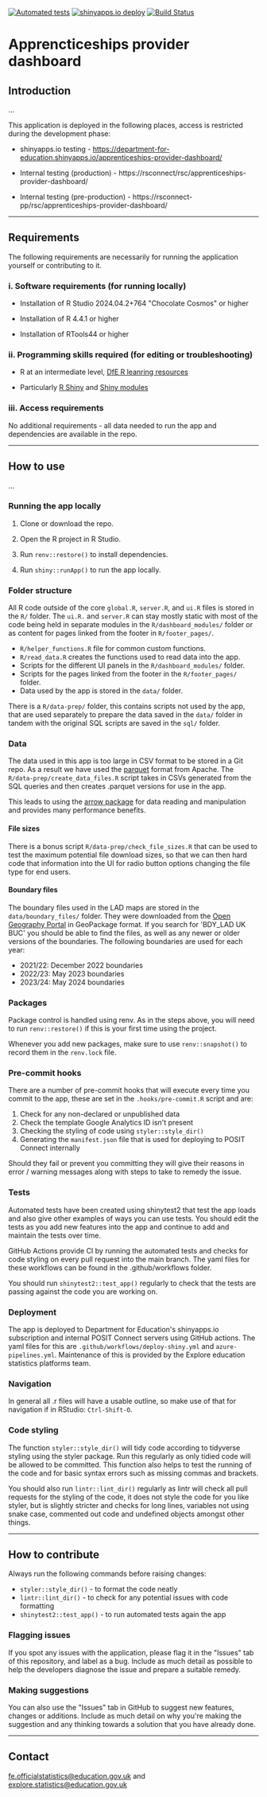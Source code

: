 [![Automated tests](https://github.com/dfe-analytical-services/apprenticeships-provider-dashboard/actions/workflows/automated-tests.yaml/badge.svg)](https://github.com/dfe-analytical-services/apprenticeships-provider-dashboard/actions/workflows/automated-tests.yaml)
[![shinyapps.io deploy](https://github.com/dfe-analytical-services/apprenticeships-provider-dashboard/actions/workflows/deploy-shiny.yaml/badge.svg)](https://github.com/dfe-analytical-services/apprenticeships-provider-dashboard/actions/workflows/deploy-shiny.yaml)
[![Build Status](https://dfe-gov-uk.visualstudio.com/official-statistics-production/_apis/build/status%2Fdfe-analytical-services.apprenticeships-provider-dashboard?repoName=dfe-analytical-services%2Fapprenticeships-provider-dashboard&branchName=main)](https://dfe-gov-uk.visualstudio.com/official-statistics-production/_build/latest?definitionId=1393&repoName=dfe-analytical-services%2Fapprenticeships-provider-dashboard&branchName=main)

# Apprencticeships provider dashboard

## Introduction 

<!-- Give a brief overview of what your app is for here.-->

...

This application is deployed in the following places, access is restricted during the development phase:

- shinyapps.io testing - https://department-for-education.shinyapps.io/apprenticeships-provider-dashboard/

- Internal testing (production) - https://rsconnect/rsc/apprenticeships-provider-dashboard/
- Internal testing (pre-production) - https://rsconnect-pp/rsc/apprenticeships-provider-dashboard/

---

## Requirements

The following requirements are necessarily for running the application yourself or contributing to it.

### i. Software requirements (for running locally)

- Installation of R Studio 2024.04.2+764 "Chocolate Cosmos" or higher

- Installation of R 4.4.1 or higher

- Installation of RTools44 or higher

### ii. Programming skills required (for editing or troubleshooting)

- R at an intermediate level, [DfE R leanring resources](https://dfe-analytical-services.github.io/analysts-guide/learning-development/r.html)

- Particularly [R Shiny](https://shiny.rstudio.com/) and [Shiny modules](https://mastering-shiny.org/scaling-modules.html)

### iii. Access requirements

No additional requirements - all data needed to run the app and dependencies are available in the repo.

---

## How to use

<!-- Add any other useful detail for others about your application code here -->

...

### Running the app locally

1. Clone or download the repo. 

2. Open the R project in R Studio.

3. Run `renv::restore()` to install dependencies.

4. Run `shiny::runApp()` to run the app locally.

### Folder structure

All R code outside of the core `global.R`, `server.R`, and `ui.R` files is stored in the `R/` folder. The `ui.R.` and `server.R` can stay mostly static with most of the code being held in separate modules in the `R/dashboard_modules/` folder or as content for pages linked from the footer in `R/footer_pages/`.

- `R/helper_functions.R` file for common custom functions.
- `R/read_data.R` creates the functions used to read data into the app.
- Scripts for the different UI panels in the `R/dashboard_modules/` folder. 
- Scripts for the pages linked from the footer in the `R/footer_pages/` folder.
- Data used by the app is stored in the `data/` folder.

There is a `R/data-prep/` folder, this contains scripts not used by the app, that are used separately to prepare the data saved in the `data/` folder in tandem with the original SQL scripts are saved in the `sql/` folder.

### Data

The data used in this app is too large in CSV format to be stored in a Git repo. As a result we have used the [parquet](https://parquet.apache.org/) format from Apache. The `R/data-prep/create_data_files.R` script takes in CSVs generated from the SQL queries and then creates .parquet versions for use in the app.

This leads to using the [arrow package](https://arrow.apache.org/docs/r/) for data reading and manipulation and provides many performance benefits.

#### File sizes

There is a bonus script `R/data-prep/check_file_sizes.R` that can be used to test the maximum potential file download sizes, so that we can then hard code that information into the UI for radio button options changing the file type for end users.

#### Boundary files

The boundary files used in the LAD maps are stored in the `data/boundary_files/` folder. They were downloaded from the [Open Geography Portal](https://geoportal.statistics.gov.uk/search?q=BDY_LAD%20UK%20BUC&sort=Date%20Created%7Ccreated%7Cdesc) in GeoPackage format. If you search for 'BDY_LAD UK BUC' you should be able to find the files, as well as any newer or older versions of the boundaries. The following boundaries are used for each year:

- 2021/22: December 2022 boundaries
- 2022/23: May 2023 boundaries
- 2023/24: May 2024 boundaries

### Packages

Package control is handled using renv. As in the steps above, you will need to run `renv::restore()` if this is your first time using the project.

Whenever you add new packages, make sure to use `renv::snapshot()` to record them in the `renv.lock` file.

### Pre-commit hooks

There are a number of pre-commit hooks that will execute every time you commit to the app, these are set in the `.hooks/pre-commit.R` script and are:

1. Check for any non-declared or unpublished data
2. Check the template Google Analytics ID isn't present
3. Checking the styling of code using `styler::style_dir()`
4. Generating the `manifest.json` file that is used for deploying to POSIT Connect internally

Should they fail or prevent you committing they will give their reasons in error / warning messages along with steps to take to remedy the issue.

### Tests

Automated tests have been created using shinytest2 that test the app loads and also give other examples of ways you can use tests. You should edit the tests as you add new features into the app and continue to add and maintain the tests over time.

GitHub Actions provide CI by running the automated tests and checks for code styling on every pull request into the main branch. The yaml files for these workflows can be found in the .github/workflows folder.

You should run `shinytest2::test_app()` regularly to check that the tests are passing against the code you are working on.

### Deployment

The app is deployed to Department for Education's shinyapps.io subscription and internal POSIT Connect servers using GitHub actions. The yaml files for this are `.github/workflows/deploy-shiny.yml` and `azure-pipelines.yml`. Maintenance of this is provided by the Explore education statistics platforms team.

### Navigation

In general all .r files will have a usable outline, so make use of that for navigation if in RStudio: `Ctrl-Shift-O`.

### Code styling 

The function `styler::style_dir()` will tidy code according to tidyverse styling using the styler package. Run this regularly as only tidied code will be allowed to be committed. This function also helps to test the running of the code and for basic syntax errors such as missing commas and brackets.

You should also run `lintr::lint_dir()` regularly as lintr will check all pull requests for the styling of the code, it does not style the code for you like styler, but is slightly stricter and checks for long lines, variables not using snake case, commented out code and undefined objects amongst other things.

---

## How to contribute

Always run the following commands before raising changes:

- `styler::style_dir()` - to format the code neatly
- `lintr::lint_dir()` - to check for any potential issues with code formatting
- `shinytest2::test_app()` - to run automated tests again the app

### Flagging issues

If you spot any issues with the application, please flag it in the "Issues" tab of this repository, and label as a bug. Include as much detail as possible to help the developers diagnose the issue and prepare a suitable remedy.

### Making suggestions

You can also use the "Issues" tab in GitHub to suggest new features, changes or additions. Include as much detail on why you're making the suggestion and any thinking towards a solution that you have already done.

---

## Contact

fe.officialstatistics@education.gov.uk and explore.statistics@education.gov.uk
